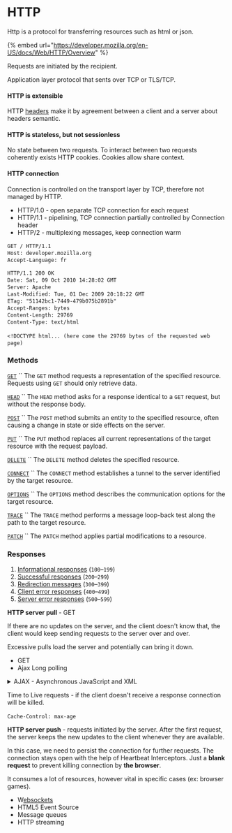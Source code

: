 # HTTP

Http is a protocol for transferring resources such as html or json.

{% embed url="https://developer.mozilla.org/en-US/docs/Web/HTTP/Overview" %}

Requests are initiated by the recipient.

Application layer protocol that sents over TCP or TLS/TCP.

#### HTTP is extensible

HTTP [headers](https://developer.mozilla.org/en-US/docs/Web/HTTP/Headers) make it by agreement between a client and a server about headers semantic.

#### HTTP is stateless, but not sessionless

No state between two requests. To interact between two requests coherently exists HTTP cookies. Cookies allow share context.

#### HTTP connection

Connection is controlled on the transport layer by TCP, therefore not managed by HTTP.&#x20;

* HTTP/1.0 - open separate TCP connection for each request
* HTTP/1.1 - pipelining, TCP connection partially controlled by Connection header
* HTTP/2 - multiplexing messages, keep connection warm

```
GET / HTTP/1.1
Host: developer.mozilla.org
Accept-Language: fr
```

```
HTTP/1.1 200 OK
Date: Sat, 09 Oct 2010 14:28:02 GMT
Server: Apache
Last-Modified: Tue, 01 Dec 2009 20:18:22 GMT
ETag: "51142bc1-7449-479b075b2891b"
Accept-Ranges: bytes
Content-Length: 29769
Content-Type: text/html

<!DOCTYPE html... (here come the 29769 bytes of the requested web page)
```

### Methods

[`GET`](https://developer.mozilla.org/en-US/docs/Web/HTTP/Methods/GET) `` The `GET` method requests a representation of the specified resource. Requests using `GET` should only retrieve data.

[`HEAD`](https://developer.mozilla.org/en-US/docs/Web/HTTP/Methods/HEAD) `` The `HEAD` method asks for a response identical to a `GET` request, but without the response body.

[`POST`](https://developer.mozilla.org/en-US/docs/Web/HTTP/Methods/POST) `` The `POST` method submits an entity to the specified resource, often causing a change in state or side effects on the server.

[`PUT`](https://developer.mozilla.org/en-US/docs/Web/HTTP/Methods/PUT) `` The `PUT` method replaces all current representations of the target resource with the request payload.

[`DELETE`](https://developer.mozilla.org/en-US/docs/Web/HTTP/Methods/DELETE) `` The `DELETE` method deletes the specified resource.

[`CONNECT`](https://developer.mozilla.org/en-US/docs/Web/HTTP/Methods/CONNECT) `` The `CONNECT` method establishes a tunnel to the server identified by the target resource.

[`OPTIONS`](https://developer.mozilla.org/en-US/docs/Web/HTTP/Methods/OPTIONS) `` The `OPTIONS` method describes the communication options for the target resource.

[`TRACE`](https://developer.mozilla.org/en-US/docs/Web/HTTP/Methods/TRACE) `` The `TRACE` method performs a message loop-back test along the path to the target resource.

[`PATCH`](https://developer.mozilla.org/en-US/docs/Web/HTTP/Methods/PATCH) `` The `PATCH` method applies partial modifications to a resource.

### Responses

1. [Informational responses](https://developer.mozilla.org/en-US/docs/Web/HTTP/Status#information\_responses) (`100`–`199`)
2. [Successful responses](https://developer.mozilla.org/en-US/docs/Web/HTTP/Status#successful\_responses) (`200`–`299`)
3. [Redirection messages](https://developer.mozilla.org/en-US/docs/Web/HTTP/Status#redirection\_messages) (`300`–`399`)
4. [Client error responses](https://developer.mozilla.org/en-US/docs/Web/HTTP/Status#client\_error\_responses) (`400`–`499`)
5. [Server error responses](https://developer.mozilla.org/en-US/docs/Web/HTTP/Status#server\_error\_responses) (`500`–`599`)



**HTTP server pull** - GET

If there are no updates on the server, and the client doesn't know that, the client would keep sending requests to the server over and over.

Excessive pulls load the server and potentially can bring it down.&#x20;

* GET
* Ajax Long polling

<details>

<summary>AJAX - Asynchronous JavaScript and XML</summary>

![](<../.gitbook/assets/image (13).png>)

AJAX uses an _XMLHttpRequest_ object for sending the requests to the server which is built-in the browser and uses JavaScript to update the _HTML DOM_.

</details>

Time to Live requests - if the client doesn't receive a response connection will be killed.

`Cache-Control: max-age`

**HTTP server push** - requests initiated by the server. After the first request, the server keeps the new updates to the client whenever they are available.

In this case, we need to persist the connection for further requests. The connection stays open with the help of Heartbeat Interceptors. Just a **blank request** to prevent killing connection by **the browser**.

It consumes a lot of resources, however vital in specific cases (ex: browser games).

* W[ebsockets](websocket.md)
* HTML5 Event Source
* Message queues
* HTTP streaming
